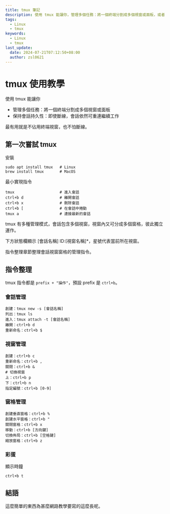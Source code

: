 ```yaml
---
title: tmux 筆記
description: 使用 tmux 能讓你，管理多個任務：將一個終端分割成多個視窗或面板，或者保持會話持久性：即使斷線，會話依然可重連繼續工作。
tags:
  - Linux
  - tmux
keywords:
  - Linux
  - tmux
last_update:
  date: 2024-07-21T07:12:50+08:00
  author: zsl0621
---
```


# tmux 使用教學
使用 tmux 能讓你
- 管理多個任務：將一個終端分割成多個視窗或面板
- 保持會話持久性：即使斷線，會話依然可重連繼續工作

最有用就是不佔用終端視窗，也不怕斷線。

## 第一次嘗試 tmux
安裝
```shell
sudo apt install tmux   # Linux
brew install tmux       # MacOS
```

最小實現指令
```shell
tmux                    # 進入會話
ctrl+b d                # 離開會話
ctrl+b x                # 刪除會話
ctrl+b [                # 在會話中捲動
tmux a                  # 連接最新的會話
```

tmux 有多種管理模式，會話包含多個視窗，視窗內又可分成多個窗格，彼此獨立運作。

下方狀態欄顯示 [會話名稱] ID:[視窗名稱]*，星號代表當前所在視窗。

指令整理章節整理會話視窗窗格的管理指令。

## 指令整理
tmux 指令都是 `prefix + "操作"`，預設 prefix 是 `ctrl+b`。

### 會話管理
```shell
創建：tmux new -s [會話名稱]
列出：tmux ls
進入：tmux attach -t [會話名稱]
離開：ctrl+b d
重新命名：ctrl+b $
```

### 視窗管理


```shell
創建：ctrl+b c
重新命名：ctrl+b ,
關閉：ctrl+b &
# 切換視窗
上：ctrl+b p
下：ctrl+b n
指定編號：ctrl+b [0-9]
```

### 窗格管理
```shell
創建垂直窗格：ctrl+b %
創建水平窗格：ctrl+b "
關閉窗格：ctrl+b x
移動：ctrl+b [方向鍵]
切換佈局：ctrl+b [空格鍵]
縮放窗格：ctrl+b z
```

### 彩蛋
顯示時鐘
```shell
ctrl+b t
```

## 結語
這麼簡單的東西為甚麼網路教學要寫的這麼長呢。
